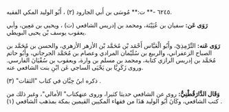٦٢٤٥ -** ت:** مُوسَى بن أَبي الجارود (٢) ، أَبُو الوليد المكي الفقيه.

**رَوَى عَن:** سفيان بن عُيَيْنَة، ومحمد بن إدريس الشافعي (ت) ، ويحيى بن مَعِين، وأبي يعقوب يوسف بْن يحيى البويطي.

**رَوَى عَنه:** التِّرْمِذِيّ، وأَبُو الْعَبَّاس أَحْمَد بْن مُحَمَّد بْن الأزهر الأزهري، والحسن بن مُحَمَّد بن الصباح الزعفراني، والربيع بن سُلَيْمان المرادي وعصام بن مُحَمَّد الجرجاني، وأَبُو حاتم مُحَمَّد بن إدريس الرازي كتابة، ومحمد بن مسلم بن وارة، ويعقوب بن سُفْيَانَ الفارسي. وروى زَكَرِيَّا بن يَحْيَى الساجي عَن ابْنِ بنت الشافعي عنه.

ذكره ابنُ حِبَّان في كتاب "الثقات" (٣) .

**وَقَال الدَّارَقُطْنِيُّ:** روى عن الشافعي حديثا كثيرا، وروى عنهكتاب" الأمالي"، وغير ذلك من كتب الشافعي، وكَانَ أَبُو الوليد هَذَا من فقهاء المكيين القيمين بمكة بمذهب الشافعي (١) .